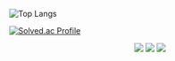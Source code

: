 ![Top Langs](https://github-readme-stats.vercel.app/api/top-langs/?username=2ch42&layout=compact&theme=onedark)


[![Solved.ac Profile](http://mazassumnida.wtf/api/generate_badge?boj=ckdgus1120)](https://solved.ac/ckdgus1120)


<div align=center>

<img src="https://img.shields.io/badge/swift-F05138?style=flat&logo=swift&logoColor=white" />
<img src="https://img.shields.io/badge/c-A8B9CC?style=flat&logo=c&logoColor=white" />
<img src="https://img.shields.io/badge/cplusplus-00599C?style=flat&logo=cplusplus&logoColor=white" />

</div>



